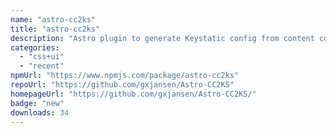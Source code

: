 ```yaml
---
name: "astro-cc2ks"
title: "astro-cc2ks"
description: "Astro plugin to generate Keystatic config from content collections"
categories:
  - "css+ui"
  - "recent"
npmUrl: "https://www.npmjs.com/package/astro-cc2ks"
repoUrl: "https://github.com/gxjansen/Astro-CC2KS"
homepageUrl: "https://github.com/gxjansen/Astro-CC2KS/"
badge: "new"
downloads: 34
---
```

